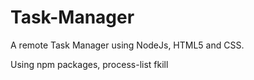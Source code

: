 # Task-Manager
A remote Task Manager using NodeJs, HTML5 and CSS.

Using npm packages,
process-list
fkill
